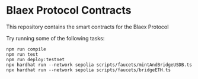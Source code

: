 # Blaex Protocol Contracts

This repository contains the smart contracts for the Blaex Protocol

Try running some of the following tasks:

```shell
npm run compile
npm run test
npm run deploy:testnet
npx hardhat run --network sepolia scripts/faucets/mintAndBridgeUSDB.ts
npx hardhat run --network sepolia scripts/faucets/bridgeETH.ts
```
